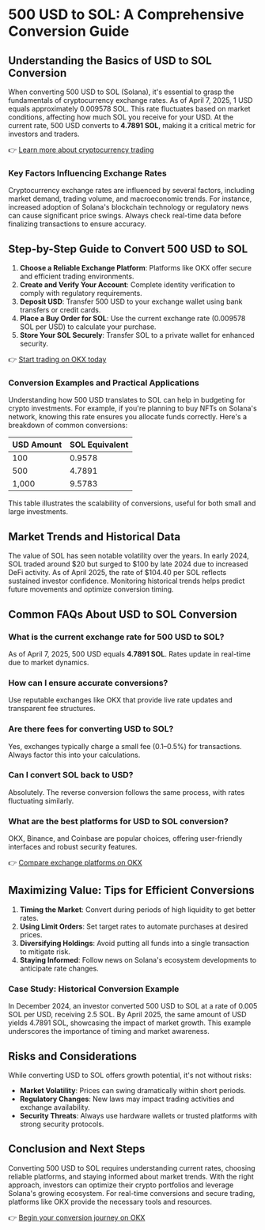 # 500 USD to SOL: A Comprehensive Conversion Guide

## Understanding the Basics of USD to SOL Conversion

When converting 500 USD to SOL (Solana), it's essential to grasp the fundamentals of cryptocurrency exchange rates. As of April 7, 2025, 1 USD equals approximately 0.009578 SOL. This rate fluctuates based on market conditions, affecting how much SOL you receive for your USD. At the current rate, 500 USD converts to **4.7891 SOL**, making it a critical metric for investors and traders.

👉 [Learn more about cryptocurrency trading](https://bit.ly/okx-bonus)

### Key Factors Influencing Exchange Rates

Cryptocurrency exchange rates are influenced by several factors, including market demand, trading volume, and macroeconomic trends. For instance, increased adoption of Solana's blockchain technology or regulatory news can cause significant price swings. Always check real-time data before finalizing transactions to ensure accuracy.

## Step-by-Step Guide to Convert 500 USD to SOL

1. **Choose a Reliable Exchange Platform**: Platforms like OKX offer secure and efficient trading environments.  
2. **Create and Verify Your Account**: Complete identity verification to comply with regulatory requirements.  
3. **Deposit USD**: Transfer 500 USD to your exchange wallet using bank transfers or credit cards.  
4. **Place a Buy Order for SOL**: Use the current exchange rate (0.009578 SOL per USD) to calculate your purchase.  
5. **Store Your SOL Securely**: Transfer SOL to a private wallet for enhanced security.

👉 [Start trading on OKX today](https://bit.ly/okx-bonus)

### Conversion Examples and Practical Applications

Understanding how 500 USD translates to SOL can help in budgeting for crypto investments. For example, if you're planning to buy NFTs on Solana's network, knowing this rate ensures you allocate funds correctly. Here's a breakdown of common conversions:

| USD Amount | SOL Equivalent |
|-----------|----------------|
| 100       | 0.9578         |
| 500       | 4.7891         |
| 1,000     | 9.5783         |

This table illustrates the scalability of conversions, useful for both small and large investments.

## Market Trends and Historical Data

The value of SOL has seen notable volatility over the years. In early 2024, SOL traded around $20 but surged to $100 by late 2024 due to increased DeFi activity. As of April 2025, the rate of $104.40 per SOL reflects sustained investor confidence. Monitoring historical trends helps predict future movements and optimize conversion timing.

## Common FAQs About USD to SOL Conversion

### What is the current exchange rate for 500 USD to SOL?
As of April 7, 2025, 500 USD equals **4.7891 SOL**. Rates update in real-time due to market dynamics.

### How can I ensure accurate conversions?
Use reputable exchanges like OKX that provide live rate updates and transparent fee structures.

### Are there fees for converting USD to SOL?
Yes, exchanges typically charge a small fee (0.1–0.5%) for transactions. Always factor this into your calculations.

### Can I convert SOL back to USD?
Absolutely. The reverse conversion follows the same process, with rates fluctuating similarly.

### What are the best platforms for USD to SOL conversion?
OKX, Binance, and Coinbase are popular choices, offering user-friendly interfaces and robust security features.

👉 [Compare exchange platforms on OKX](https://bit.ly/okx-bonus)

## Maximizing Value: Tips for Efficient Conversions

1. **Timing the Market**: Convert during periods of high liquidity to get better rates.  
2. **Using Limit Orders**: Set target rates to automate purchases at desired prices.  
3. **Diversifying Holdings**: Avoid putting all funds into a single transaction to mitigate risk.  
4. **Staying Informed**: Follow news on Solana's ecosystem developments to anticipate rate changes.

### Case Study: Historical Conversion Example

In December 2024, an investor converted 500 USD to SOL at a rate of 0.005 SOL per USD, receiving 2.5 SOL. By April 2025, the same amount of USD yields 4.7891 SOL, showcasing the impact of market growth. This example underscores the importance of timing and market awareness.

## Risks and Considerations

While converting USD to SOL offers growth potential, it's not without risks:
- **Market Volatility**: Prices can swing dramatically within short periods.  
- **Regulatory Changes**: New laws may impact trading activities and exchange availability.  
- **Security Threats**: Always use hardware wallets or trusted platforms with strong security protocols.

## Conclusion and Next Steps

Converting 500 USD to SOL requires understanding current rates, choosing reliable platforms, and staying informed about market trends. With the right approach, investors can optimize their crypto portfolios and leverage Solana's growing ecosystem. For real-time conversions and secure trading, platforms like OKX provide the necessary tools and resources.

👉 [Begin your conversion journey on OKX](https://bit.ly/okx-bonus)